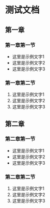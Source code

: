 # 测试文档

## 第一章

### 第一章第一节

- 这里是示例文字1
- 这里是示例文字2
- 这里是示例文字3

### 第一章第二节

1. 这里是示例文字1
2. 这里是示例文字2
3. 这里是示例文字3

## 第二章

### 第二章第一节

- 这里是示例文字1
- 这里是示例文字2
- 这里是示例文字3

### 第二章第二节

1. 这里是示例文字1
2. 这里是示例文字2
3. 这里是示例文字3
